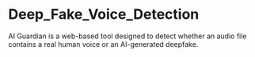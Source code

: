 # Deep_Fake_Voice_Detection
AI Guardian is a web-based tool designed to detect whether an audio file contains a real human voice or an AI-generated deepfake.
